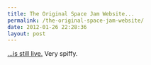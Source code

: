```yaml
---
title: The Original Space Jam Website...
permalink: /the-original-space-jam-website/
date: 2012-01-26 22:28:36
layout: post
---
```


[…is still live.](http://www2.warnerbros.com/spacejam/movie/jam.htm) Very spiffy.